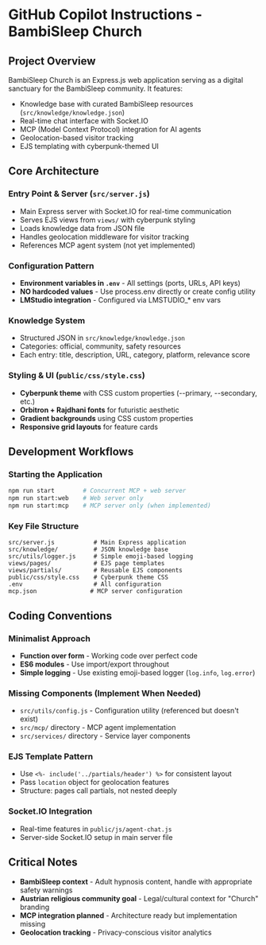 # GitHub Copilot Instructions - BambiSleep Church

## Project Overview
BambiSleep Church is an Express.js web application serving as a digital sanctuary for the BambiSleep community. It features:
- Knowledge base with curated BambiSleep resources (`src/knowledge/knowledge.json`)
- Real-time chat interface with Socket.IO
- MCP (Model Context Protocol) integration for AI agents
- Geolocation-based visitor tracking
- EJS templating with cyberpunk-themed UI

## Core Architecture

### Entry Point & Server (`src/server.js`)
- Main Express server with Socket.IO for real-time communication
- Serves EJS views from `views/` with cyberpunk styling
- Loads knowledge data from JSON file
- Handles geolocation middleware for visitor tracking
- References MCP agent system (not yet implemented)

### Configuration Pattern
- **Environment variables in `.env`** - All settings (ports, URLs, API keys)
- **NO hardcoded values** - Use process.env directly or create config utility
- **LMStudio integration** - Configured via LMSTUDIO_* env vars

### Knowledge System
- Structured JSON in `src/knowledge/knowledge.json`
- Categories: official, community, safety resources
- Each entry: title, description, URL, category, platform, relevance score

### Styling & UI (`public/css/style.css`)
- **Cyberpunk theme** with CSS custom properties (--primary, --secondary, etc.)
- **Orbitron + Rajdhani fonts** for futuristic aesthetic
- **Gradient backgrounds** using CSS custom properties
- **Responsive grid layouts** for feature cards

## Development Workflows

### Starting the Application
```bash
npm run start        # Concurrent MCP + web server
npm run start:web    # Web server only
npm run start:mcp    # MCP server only (when implemented)
```

### Key File Structure
```
src/server.js           # Main Express application
src/knowledge/          # JSON knowledge base
src/utils/logger.js     # Simple emoji-based logging
views/pages/            # EJS page templates
views/partials/         # Reusable EJS components
public/css/style.css    # Cyberpunk theme CSS
.env                    # All configuration
mcp.json               # MCP server configuration
```

## Coding Conventions

### Minimalist Approach
- **Function over form** - Working code over perfect code
- **ES6 modules** - Use import/export throughout
- **Simple logging** - Use existing emoji-based logger (`log.info`, `log.error`)

### Missing Components (Implement When Needed)
- `src/utils/config.js` - Configuration utility (referenced but doesn't exist)
- `src/mcp/` directory - MCP agent implementation
- `src/services/` directory - Service layer components

### EJS Template Pattern
- Use `<%- include('../partials/header') %>` for consistent layout
- Pass `location` object for geolocation features
- Structure: pages call partials, not nested deeply

### Socket.IO Integration
- Real-time features in `public/js/agent-chat.js`
- Server-side Socket.IO setup in main server file

## Critical Notes
- **BambiSleep context** - Adult hypnosis content, handle with appropriate safety warnings
- **Austrian religious community goal** - Legal/cultural context for "Church" branding
- **MCP integration planned** - Architecture ready but implementation missing
- **Geolocation tracking** - Privacy-conscious visitor analytics
